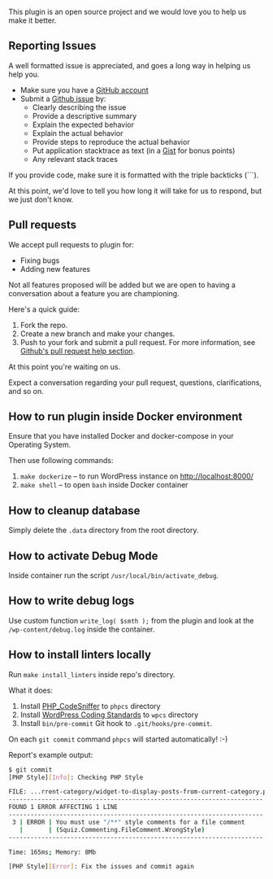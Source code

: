 This plugin is an open source project and we would love you to help us make it better.

## Reporting Issues

A well formatted issue is appreciated, and goes a long way in helping us help you.

* Make sure you have a [GitHub account](https://github.com/signup/free)
* Submit a [Github issue](https://github.com/gruz0/widget-to-display-posts-from-current-category/issues/new) by:
  * Clearly describing the issue
  * Provide a descriptive summary
  * Explain the expected behavior
  * Explain the actual behavior
  * Provide steps to reproduce the actual behavior
  * Put application stacktrace as text (in a [Gist](https://gist.github.com) for bonus points)
  * Any relevant stack traces

If you provide code, make sure it is formatted with the triple backticks (\`\`\`).

At this point, we'd love to tell you how long it will take for us to respond,
but we just don't know.

## Pull requests

We accept pull requests to plugin for:

* Fixing bugs
* Adding new features

Not all features proposed will be added but we are open to having a conversation
about a feature you are championing.

Here's a quick guide:

1. Fork the repo.
2. Create a new branch and make your changes.
3. Push to your fork and submit a pull request. For more information, see
[Github's pull request help section](https://help.github.com/articles/using-pull-requests/).

At this point you're waiting on us.

Expect a conversation regarding your pull request, questions, clarifications, and so on.

## How to run plugin inside Docker environment

Ensure that you have installed Docker and docker-compose in your Operating System.

Then use following commands:

1. `make dockerize` – to run WordPress instance on [http://localhost:8000/](http://localhost:8000/)
2. `make shell` – to open `bash` inside Docker container

## How to cleanup database

Simply delete the `.data` directory from the root directory.

## How to activate Debug Mode

Inside container run the script `/usr/local/bin/activate_debug`.

## How to write debug logs

Use custom function `write_log( $smth );` from the plugin
and look at the `/wp-content/debug.log` inside the container.

## How to install linters locally

Run `make install_linters` inside repo's directory.

What it does:

1. Install [PHP_CodeSniffer](https://github.com/squizlabs/PHP_CodeSniffer) to `phpcs` directory
2. Install [WordPress Coding Standards](https://github.com/WordPress-Coding-Standards/WordPress-Coding-Standards) to `wpcs` directory
3. Install `bin/pre-commit` Git hook to `.git/hooks/pre-commit`.

On each `git commit` command `phpcs` will started automatically! :-)

Report's example output:

```bash
$ git commit
[PHP Style][Info]: Checking PHP Style

FILE: ...rrent-category/widget-to-display-posts-from-current-category.php
----------------------------------------------------------------------
FOUND 1 ERROR AFFECTING 1 LINE
----------------------------------------------------------------------
 3 | ERROR | You must use "/**" style comments for a file comment
   |       | (Squiz.Commenting.FileComment.WrongStyle)
----------------------------------------------------------------------

Time: 165ms; Memory: 8Mb

[PHP Style][Error]: Fix the issues and commit again
```
